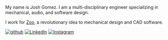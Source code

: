 My name is Josh Gomez. I am a multi-disciplinary engineer specializing in mechanical, audio, and software design.

I work for [Zoo](https://zoo.dev/), a revolutionary idea to mechanical design and CAD software.


[![github](https://img.shields.io/badge/GitHub-000000?style=for-the-badge&logo=GitHub&logoColor=white)](https://github.com/jgomez720)
[![LinkedIn](https://img.shields.io/badge/LinkedIn-0A66C2?style=for-the-badge&logo=LinkedIn&logoColor=white)](https://www.linkedin.com/in/josh-gomez-037107aa/)
[![Instagram](https://img.shields.io/badge/Instagram-E1306C?style=for-the-badge&logo=Instagram&logoColor=white)](https://www.instagram.com/jgomez720/)



<!--
**jgomez720/jgomez720** is a ✨ _special_ ✨ repository because its `README.md` (this file) appears on your GitHub profile.

Here are some ideas to get you started:

- 🔭 I’m currently working on ...
- 🌱 I’m currently learning ...
- 👯 I’m looking to collaborate on ...
- 🤔 I’m looking for help with ...
- 💬 Ask me about ...
- 📫 How to reach me: ...
- 😄 Pronouns: ...
- ⚡ Fun fact: ...
-->
